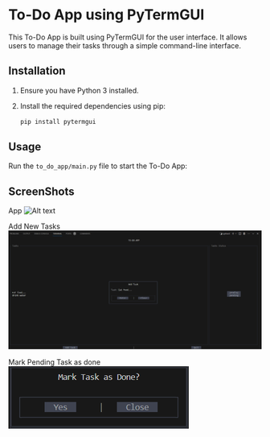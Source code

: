 # To-Do App using PyTermGUI 

This To-Do App is built using PyTermGUI for the user interface. It allows users to manage their tasks through a simple command-line interface.

## Installation

1. Ensure you have Python 3 installed.
2. Install the required dependencies using pip:

    ```bash
    pip install pytermgui 
    ```

## Usage

Run the `to_do_app/main.py` file to start the To-Do App:

## ScreenShots

App
![Alt text](.preview/app.png)

Add New Tasks
![Alt text](preview/addtasks.png)

Mark Pending Task as done
![Alt text](preview/markasdone.png)